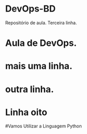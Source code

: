 # DevOps-BD
Repositório de aula.
Terceira linha.

# Aula de DevOps.
# mais uma linha.
# outra linha.
# Linha oito
#Vamos Utilizar a Linguagem Python 
